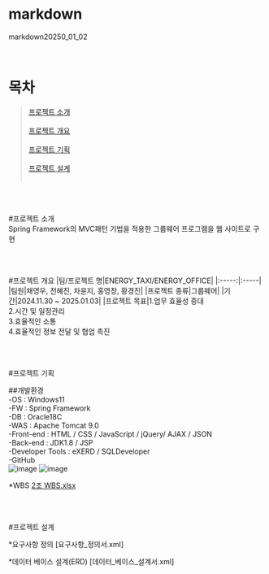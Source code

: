 # markdown
markdown20250_01_02

<br>

# 목차

>[프로젝트 소개](#프로젝트-소개)\
><br>
>[프로젝트 개요](#프로젝트-개요)\
><br>
>[프로젝트 기획](#프로젝트-기획)\
><br>
>[프로젝트 설계](#프로젝트-설계)\
><br>


<br>
<br>

#프로젝트 소개
<br>
Spring Framework의 MVC패턴 기법을 적용한 그룹웨어 프로그램을 웹 사이트로 구현

<br>
<br>



#프로젝트 개요
|팀/프로젝트 명|ENERGY_TAXI/ENERGY_OFFICE|
|:-----:|:-----|
|팀원|채영우, 전혜진, 차윤지, 홍영창, 황경진|
|프로젝트 종류|그룹웨어|
|기간|2024.11.30 ~ 2025.01.03|
|프로젝트 목표|1.업무 효율성 증대<br> 2.시간 및 일정관리<br> 3.효율적인 소통<br> 4.효율적인 정보 전달 및 협업 촉진

<br>
<br>

#프로젝트 기획

##개발환경 
<br>
-OS : Windows11 <br>
-FW : Spring Framework <br>
-DB : Oracle18C <br>
-WAS : Apache Tomcat 9.0 <br>
-Front-end :  HTML / CSS / JavaScript / jQuery/ AJAX / JSON <br>
-Back-end : JDK1.8 / JSP  <br>
-Developer Tools : eXERD / SQLDeveloper <br>
-GitHub
<br>
![image](https://github.com/user-attachments/assets/ffdb1415-0427-4806-98dd-c07ebedf13ae)
![image](https://github.com/user-attachments/assets/f43006c7-ae1f-45aa-9471-66a7d357e107)


*WBS
[2조 WBS.xlsx](https://github.com/user-attachments/files/18288979/2.WBS.xlsx)

<br>
<br>

#프로젝트 설계

*요구사항 정의
[요구사항_정의서.xml]

*데이터 베이스 설계(ERD)
[데이터_베이스_설계서.xml]

<br>
<br>



